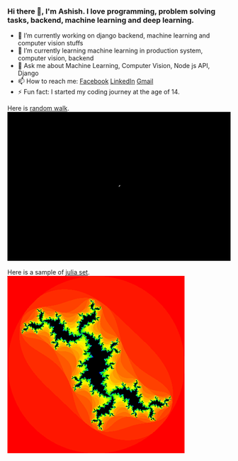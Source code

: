 ### Hi there 👋, I'm Ashish. I love programming, problem solving tasks, backend, machine learning and deep learning.
- 🔭 I’m currently working on django backend, machine learning and computer vision stuffs
- 🌱 I’m currently learning machine learning in production system, computer vision, backend
- 💬 Ask me about Machine Learning, Computer Vision, Node js API, Django
- 📫 How to reach me: [Facebook](https://www.facebook.com/ashishsubedi.fb) [LinkedIn](https://www.linkedin.com/in/ashish-s-4692b810b/) [Gmail](mailto:iamashishsubedi@gmail.com)
- ⚡ Fun fact: I started my coding journey at the age of 14.

Here is [random walk](https://github.com/ashishsubedi/random-walk).
![Random walk using p5](https://github.com/ashishsubedi/random-walk/blob/main/image.gif?raw=true)


Here is  a sample of [julia set](https://github.com/ashishsubedi/julia-set-visualization). 
![Julia Set Visualzation](https://github.com/ashishsubedi/julia-set-visualization/blob/main/julia-set-1.gif)
